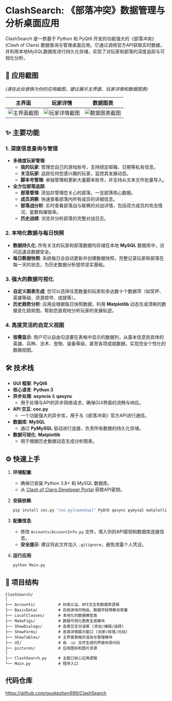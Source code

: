 # ClashSearch: 《部落冲突》数据管理与分析桌面应用

ClashSearch 是一款基于 Python 和 PyQt6 开发的功能强大的《部落冲突》(Clash of Clans) 数据查询与管理桌面应用。它通过调用官方API获取实时数据，并利用本地MySQL数据库进行持久化存储，实现了对玩家和部落的深度追踪与可视化分析。

## 📸 应用截图

*(请在此处替换为你的应用截图，建议展示主界面、玩家详情和数据图表)*

| 主界面 | 玩家详情 | 数据图表 |
| :---: | :---: | :---: |
| ![主界面截图](...) | ![玩家详情截图](...) | ![数据图表截图](...) |

## ✨ 主要功能

### 1. 深度信息查询与管理

- **多维度玩家管理**:
  - **我的玩家**: 管理您自己的游戏账号，支持绑定邮箱、日期等私有信息。
  - **关注玩家**: 追踪任何您感兴趣的玩家，监控其发展动态。
  - **脚本号管理**: 单独管理和更新大量脚本账号，并支持从文本文件批量导入。
- **全方位部落追踪**:
  - **部落管理**: 添加并管理您关心的部落，一览部落核心数据。
  - **成员洞察**: 快速查看部落内所有成员的详细信息。
  - **部落战分析**: 实时查看部落战与联赛的对战详情，包括双方成员的攻击情况、星数和摧毁率。
  - **历史战绩**: 浏览并分析部落的完整对战日志。

### 2. 本地化数据与每日快照

- **数据持久化**: 所有关注的玩家和部落数据均存储在本地 **MySQL** 数据库中，访问迅速且数据安全。
- **每日数据快照**: 系统每日会自动更新并创建数据快照，完整记录玩家和部落在每一天的状态，为历史数据分析提供坚实基础。

### 3. 强大的数据可视化

- **自定义图表生成**: 您可以选择任意数量的玩家和多达数十个数据项（如奖杯、英雄等级、资源掠夺、成就等）。
- **历史趋势分析**: 应用会根据每日快照数据，利用 **Matplotlib** 动态生成清晰的数据变化趋势图，帮助您直观地分析玩家的发展轨迹。

### 4. 高度灵活的自定义视图

- **按需显示**: 用户可以自由勾选要在表格中显示的数据列，从基本信息到具体的英雄、兵种、法术、宠物、装备等级，甚至各项成就数据，实现完全个性化的数据视图。

## 🛠️ 技术栈

- **GUI 框架**: **PyQt6**
- **核心语言**: **Python 3**
- **异步处理**: **asyncio** & **qasync**
  - 用于处理与API的异步网络请求，确保GUI界面的流畅与响应。
- **API 交互**: **coc.py**
  - 一个功能强大的异步库，用于与《部落冲突》官方API进行通信。
- **数据库**: **MySQL**
  - 通过 **PyMySQL** 驱动进行连接，负责所有数据的持久化存储。
- **数据可视化**: **Matplotlib**
  - 用于根据历史数据动态生成分析图表。

## ⚙️ 快速上手

1.  **环境配置**:
    - 确保已安装 Python 3.8+ 和 MySQL 数据库。
    - 从 [Clash of Clans Developer Portal](https://developer.clashofclans.com/) 获取API密钥。

2.  **安装依赖**:
    ```bash
    pip install coc.py "coc.py[speedup]" PyQt6 qasync pymysql matplotlib requests
    ```

3.  **配置信息**:
    - 修改 `Accounts/AccountInfo.py` 文件，填入你的API密钥和数据库连接信息。
    - **安全提示**: 建议将此文件加入 `.gitignore`，避免泄露个人凭证。

4.  **运行应用**:
    ```bash
    python Main.py
    ```

## 📂 项目结构

```
ClashSearch/
│
├── Accounts/          # 封装认证、API交互和数据库逻辑
├── BasicData/         # 存放游戏内物品、数据字段等静态常量
├── LocalClasses/      # 本地化的数据模型类
├── MakeFigs/          # 数据可视化图表生成模块
├── ShowDialogs/       # 各类交互对话框 (添加/编辑/选择)
├── ShowForms/         # 各类详情展示窗口 (玩家/部落/对战)
├── ShowTables/        # 主界面表格的渲染与管理模块
├── UI/                # 由 .ui 文件生成的界面布局代码
├── pictures/          # 应用图标和图片资源
│
├── ClashSearch.py     # 主窗口核心应用逻辑
└── Main.py            # 程序入口
```

## 代码仓库
https://github.com/guokezhen999/ClashSearch